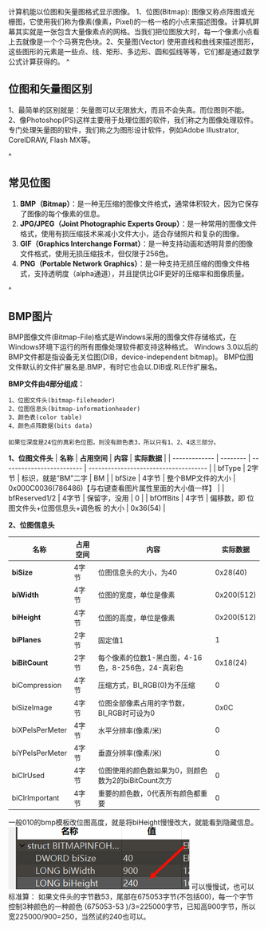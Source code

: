 计算机能以位图和矢量图格式显示图像。
1、位图(Bitmap):
图像又称点阵图或光栅图，它使用我们称为像素(像素，Pixel)的一格一格的小点来描述图像。计算机屏幕其实就是一张包含大量像素点的网格。当我们把位图放大时，每一个像素小点看上去就像是一个个马赛克色块。2、矢量图(Vector)
使用直线和曲线来描述图形，这些图形的元素是一些点、线、矩形、多边形、圆和弧线等等，它们都是通过数学公式计算获得的。
^
## **位图和矢量图区别**
1、最简单的区别就是：矢量图可以无限放大，而且不会失真。而位图则不能。
2、像Photoshop(PS)这样主要用于处理位图的软件，我们称之为图像处理软件。
专门处理矢量图的软件，我们称之为图形设计软件，例如Adobe Illustrator, CorelDRAW, Flash MX等。

^
## **常见位图**
1. **BMP（Bitmap）**：是一种无压缩的图像文件格式，通常体积较大，因为它保存了图像的每个像素的信息。
2. **JPG/JPEG（Joint Photographic Experts Group）**：是一种常用的图像文件格式，使用有损压缩技术来减小文件大小，适合存储照片和复杂的图像。
3. **GIF（Graphics Interchange Format）**：是一种支持动画和透明背景的图像文件格式，使用无损压缩技术，但仅限于256色。
4. **PNG（Portable Network Graphics）**：是一种支持无损压缩的图像文件格式，支持透明度（alpha通道），并且提供比GIF更好的压缩率和图像质量。


^
## **BMP图片**
BMP图像文件(Bitmap-File)格式是Windows采用的图像文件存储格式，在Windows环境下运行的所有图像处理软件都支持这种格式。
Windows 3.0以后的BMP文件都是指设备无关位图(DIB，device-independent bitmap)。
BMP位图文件默认的文件扩展名是.BMP，有时它也会以.DIB或.RLE作扩展名。

**BMP文件由4部分组成：**
```
1、位图文件头(bitmap-fileheader)
2、位图信息头(bitmap-informationheader)
3、颜色表(color table)
4、颜色点阵数据(bits data)

如果位深度是24位的真彩色位图，则没有颜色表3，所以只有1、2、4这三部分。
```

**1、位图文件头**
| **名称**        | **占用空间** | **内容**                    | **实际数据**                              |
| ------------- | -------- | ------------------------- | ------------------------------------- |
| bfType        | 2字节      | 标识，就是“BM”二字               | BM                                    |
| bfSize        | 4字节      | 整个BMP文件的大小                | 0x000C0036(786486)【与右键查看图片属性里面的大小值一样】 |
| bfReserved1/2 | 4字节      | 保留字，没用                    | 0                                     |
| bfOffBits     | 4字节      | 偏移数，即 位图文件头+位图信息头+调色板 的大小 | 0x36(54)                              |

**2、位图信息头**


| **名称**          | **占用空间** | **内容**                           | **实际数据**   |
| --------------- | -------- | -------------------------------- | ---------- |
| **biSize**      | 4字节      | 位图信息头的大小，为40                     | 0x28(40)   |
| **biWidth**     | 4字节      | 位图的宽度，单位是像素                      | 0x200(512) |
| **biHeight**    | 4字节      | 位图的高度，单位是像素                      | 0x200(512) |
| **biPlanes**    | 2字节      | 固定值1                             | 1          |
| **biBitCount**  | 2字节      | 每个像素的位数1-黑白图，4-16色，8-256色，24-真彩色 | 0x18(24)   |
| biCompression   | 4字节      | 压缩方式，BI\_RGB(0)为不压缩              | 0          |
| biSizeImage     | 4字节      | 位图全部像素占用的字节数，BI\_RGB时可设为0        | 0x0C       |
| biXPelsPerMeter | 4字节      | 水平分辨率(像素/米)                      | 0          |
| biYPelsPerMeter | 4字节      | 垂直分辨率(像素/米)                      | 0          |
| biClrUsed       | 4字节      | 位图使用的颜色数如果为0，则颜色数为2的biBitCount次方 | 0          |
| biClrImportant  | 4字节      | 重要的颜色数，0代表所有颜色都重要                | 0          |

一般010的bmp模板改位图高度，就是将biHeight慢慢改大，就能看到隐藏信息。
![](.topwrite/assets/image_1732177120911.png)
可以慢慢试，也可以标准算：
如果文件头的字节数53，尾部在675053字节(不包括00)，每一个字节控制3种颜色的一种颜色
(675053-53 )/3=225000字节，已知高900字节，所以宽225000/900=250，当然试的240也可以。